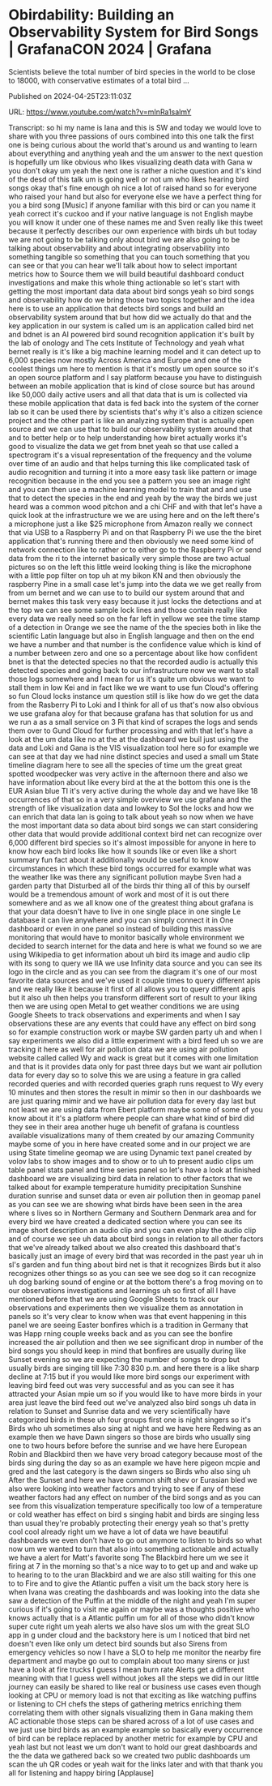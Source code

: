 # Obirdability: Building an Observability System for Bird Songs | GrafanaCON 2024 | Grafana

Scientists believe the total number of bird species in the world to be close to 18000, with conservative estimates of a total bird ...

Published on 2024-04-25T23:11:03Z

URL: https://www.youtube.com/watch?v=mInRa1salmY

Transcript: so hi my name is Iana and this is SW and today we would love to share with you three passions of ours combined into this one talk the first one is being curious about the world that's around us and wanting to learn about everything and anything yeah and the um answer to the next question is hopefully um like obvious who likes visualizing death data with Gana w you don't okay um yeah the next one is rather a niche question and it's kind of the desd of this talk um is going well or not um who likes hearing bird songs okay that's fine enough oh nice a lot of raised hand so for everyone who raised your hand but also for everyone else we have a perfect thing for you a bird song [Music] if anyone familiar with this bird or can you name it yeah correct it's cuckoo and if your native language is not English maybe you will know it under one of these names me and Sven really like this tweet because it perfectly describes our own experience with birds uh but today we are not going to be talking only about bird we are also going to be talking about observability and about integrating observability into something tangible so something that you can touch something that you can see or that you can hear we'll talk about how to select important metrics how to Source them we will build beautiful dashboard conduct investigations and make this whole thing actionable so let's start with getting the most important data data about bird songs yeah so bird songs and observability how do we bring those two topics together and the idea here is to use an application that detects bird songs and build an observability system around that but how did we actually do that and the key application in our system is called um is an application called bird net and bdnet is an AI powered bird sound recognition application it's built by the lab of onology and The cets Institute of Technology and yeah what bernet really is it's like a big machine learning model and it can detect up to 6,000 species now mostly Across America and Europe and one of the coolest things um here to mention is that it's mostly um open source so it's an open source platform and I say platform because you have to distinguish between an mobile application that is kind of close source but has around like 50,000 daily active users and all that data that is um is collected via these mobile application that data is fed back into the system of the corner lab so it can be used there by scientists that's why it's also a citizen science project and the other part is like an analyzing system that is actually open source and we can use that to build our observability system around that and to better help or to help understanding how biret actually works it's good to visualize the data we get from bnet yeah so that use called a spectrogram it's a visual representation of the frequency and the volume over time of an audio and that helps turning this like complicated task of audio recognition and turning it into a more easy task like pattern or image recognition because in the end you see a pattern you see an image right and you can then use a machine learning model to train that and and use that to detect the species in the end and yeah by the way the birds we just heard was a common wood pitchon and a chi CHF and with that let's have a quick look at the infrastructure we we are using here and on the left there's a microphone just a like $25 microphone from Amazon really we connect that via USB to a Raspberry Pi and on that Raspberry Pi we use the the biret application that's running there and then obviously we need some kind of network connection like to rather or to either go to the Raspberry Pi or send data from the ri to the internet basically very simple those are two actual pictures so on the left this little weird looking thing is like the microphone with a little pop filter on top uh at my bikon KN and then obviously the raspberry Pine in a small case let's jump into the data we we get really from from um bernet and we can use to to build our system around that and bernet makes this task very easy because it just locks the detections and at the top we can see some sample lock lines and those contain really like every data we really need so on the far left in yellow we see the time stamp of a detection in Orange we see the name of the the species both in like the scientific Latin language but also in English language and then on the end we have a number and that number is the confidence value which is kind of a number between zero and one so a percentage about like how confident bnet is that the detected species no that the recorded audio is actually this detected species and going back to our infrastructure now we want to stall those logs somewhere and I mean for us it's quite um obvious we want to stall them in low Kei and in fact like we we want to use fun Cloud's offering so fun Cloud locks instance um question still is like how do we get the data from the Rasberry Pi to Loki and I think for all of us that's now also obvious we use grafana aloy for that because grafana has that solution for us and we run a as a small service on 3 Pi that kind of scrapes the logs and sends them over to Gund Cloud for further processing and with that let's have a look at the um data like no at the at the dashboard we buil just using the data and Loki and Gana is the VIS visualization tool here so for example we can see at that day we had nine distinct species and used a small um State timeline diagram here to see all the species of time um the great great spotted woodpecker was very active in the afternoon there and also we have information about like every bird at the at the bottom this one is the EUR Asian blue TI it's very active during the whole day and we have like 18 occurrences of that so in a very simple overview we use grafana and the strength of like visualization data and lowkey to Sol the locks and how we can enrich that data Ian is going to talk about yeah so now when we have the most important data so data about bird songs we can start considering other data that would provide additional context bird net can recognize over 6,000 different bird species so it's almost impossible for anyone in here to know how each bird looks like how it sounds like or even like a short summary fun fact about it additionally would be useful to know circumstances in which these bird tongs occurred for example what was the weather like was there any significant pollution maybe Sven had a garden party that Disturbed all of the birds thir thing all of this by ourself would be a tremendous amount of work and most of it is out there somewhere and as we all know one of the greatest thing about grafana is that your data doesn't have to live in one single place in one single Le database it can live anywhere and you can simply connect it in One dashboard or even in one panel so instead of building this massive monitoring that would have to monitor basically whole environment we decided to search internet for the data and here is what we found so we are using Wikipedia to get information about uh bird its image and audio clip with its song to query we IIA we use Infinity data source and you can see its logo in the circle and as you can see from the diagram it's one of our most favorite data sources and we've used it couple times to query different apis and we really like it because it first of all allows you to query different apis but it also uh then helps you transform different sort of result to your liking then we are using open Metal to get weather conditions we are using Google Sheets to track observations and experiments and when I say observations these are any events that could have any effect on bird song so for example construction work or maybe SW garden party uh and when I say experiments we also did a little experiment with a bird feed uh so we are tracking it here as well for air pollution data we are using air pollution website called called Wy and wack is great but it comes with one limitation and that is it provides data only for past three days but we want air pollution data for every day so to solve this we are using a feature in gra called recorded queries and with recorded queries graph runs request to Wy every 10 minutes and then stores the result in mimir so then in our dashboards we are just quaring mimir and we have air pollution data for every day last but not least we are using data from Ebert platform maybe some of some of you know about it it's a platform where people can share what kind of bird did they see in their area another huge uh benefit of grafana is countless available visualizations many of them created by our amazing Community maybe some of you in here have created some and in our project we are using State timeline geomap we are using Dynamic text panel created by volov labs to show images and to show or to uh to present audio clips um table panel stats panel and time series panel so let's have a look at finished dashboard we are visualizing bird data in relation to other factors that we talked about for example temperature humidity precipitation Sunshine duration sunrise and sunset data or even air pollution then in geomap panel as you can see we are showing what birds have been seen in the area where s lives so in Northern Germany and Southern Denmark area and for every bird we have created a dedicated section where you can see its image short description an audio clip and you can even play the audio clip and of course we see uh data about bird songs in relation to all other factors that we've already talked about we also created this dashboard that's basically just an image of every bird that was recorded in the past year uh in sl's garden and fun thing about bird net is that it recognizes Birds but it also recognizes other things so as you can see we see dog so it can recognize uh dog barking sound of engine or at the bottom there's a frog moving on to our observations investigations and learnings uh so first of all I have mentioned before that we are using Google Sheets to track our observations and experiments then we visualize them as annotation in panels so it's very clear to know when was that event happening in this panel we are seeing Easter bonfires which is a tradition in Germany that was Happ rning couple weeks back and as you can see the bonfire increased the air pollution and then we see significant drop in number of the bird songs you should keep in mind that bonfires are usually during like Sunset evening so we are expecting the number of songs to drop but usually birds are singing till like 7:30 830 p.m. and here there is a like sharp decline at 7:15 but if you would like more bird songs our experiment with leaving bird feed out was very successful and as you can see it has attracted your Asian mpie um so if you would like to have more birds in your area just leave the bird feed out we've analyzed also bird songs uh data in relation to Sunset and Sunrise data and we very scientifically have categorized birds in these uh four groups first one is night singers so it's Birds who uh sometimes also sing at night and we have here Redwing as an example then we have Dawn singers so those are birds who usually sing one to two hours before before the sunrise and we have here European Robin and Blackbird then we have very broad category because most of the birds sing during the day so as an example we have here pigeon mcpie and gred and the last category is the dawn singers so Birds who also sing uh After the Sunset and here we have common shift shev or Eurasian bled we also were looking into weather factors and trying to see if any of these weather factors had any effect on number of the bird songs and as you can see from this visualization temperature specifically too low of a temperature or cold weather has effect on bird s singing habit and birds are singing less than usual they're probably protecting their energy yeah so that's pretty cool cool already right um we have a lot of data we have beautiful dashboards we even don't have to go out anymore to listen to birds so what now um we wanted to turn that also into something actionable and actually we have a alert for Matt's favorite song The Blackbird here um we see it firing at 7 in the morning so that's a nice way to to get up and and wake up to hearing to to the uran Blackbird and we are also still waiting for this one to to Fire and to give the Atlantic puffen a visit um the back story here is when Ivana was creating the dashboards and was looking into the data she saw a detection of the Puffin at the middle of the night and yeah I'm super curious if it's going to visit me again or maybe was a thoughts positive who knows actually that is a Atlantic puffin um for all of those who didn't know super cute right um yeah alerts we also have slos um with the great SLO app in g under cloud and the backstory here is um I noticed that bird net doesn't even like only um detect bird sounds but also Sirens from emergency vehicles so now I have a SLO to help me monitor the nearby fire department and maybe go out to complain about too many sirens or just have a look at fire trucks I guess I mean burn rate Alerts get a different meaning with that I guess well without jokes all the steps we did in our little journey can easily be shared to like real or business use cases even though looking at CPU or memory load is not that exciting as like watching puffins or listening to CH chefs the steps of gathering metrics enriching them correlating them with other signals visualizing them in Gana making them AC actionable those steps can be shared across of a lot of use cases and we just use bird birds as an example example so basically every occurrence of bird can be replace replaced by another metric for example by CPU and yeah last but not least we um don't want to hold our great dashboards and the the data we gathered back so we created two public dashboards um scan the uh QR codes or yeah wait for the links later and with that thank you all for listening and happy biring [Applause]

